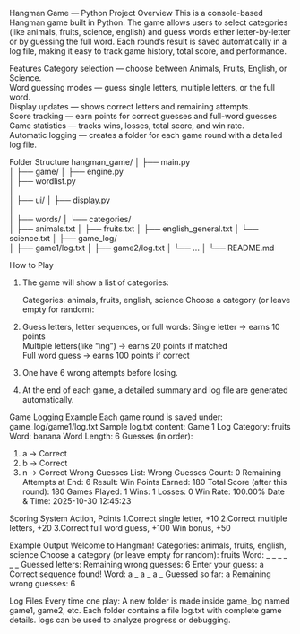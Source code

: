 Hangman Game — Python Project
Overview
This is a console-based Hangman game built in Python.
The game allows users to select categories (like animals, fruits, science, english) and guess words either letter-by-letter or by guessing the full word.
Each round’s result is saved automatically in a log file, making it easy to track game history, total score, and performance.

Features
Category selection — choose between Animals, Fruits, English, or Science.  
Word guessing modes — guess single letters, multiple letters, or the full word.  
Display updates — shows correct letters and remaining attempts.  
Score tracking — earn points for correct guesses and full-word guesses
Game statistics — tracks wins, losses, total score, and win rate.  
Automatic logging — creates a folder for each game round with a detailed log file.

Folder Structure
hangman_game/
│
├── main.py                    
│
├── game/
│   ├── engine.py                
│   ├── wordlist.py              
│  
│
├── ui/
│   ├── display.py               
│   
│
├── words/
│   └── categories/              
│       ├── animals.txt
│       ├── fruits.txt
│       ├── english_general.txt
│       └── science.txt
│
├── game_log/                   
│   ├── game1/log.txt
│   ├── game2/log.txt
│   └── ...
│
└── README.md  
                  
How to Play
1. The game will show a list of categories:
 
   Categories: animals, fruits, english, science
   Choose a category (or leave empty for random):
  

2. Guess letters, letter sequences, or full words:
   Single letter → earns 10 points  
   Multiple letters(like “ing”) → earns 20 points if matched  
   Full word guess → earns 100 points if correct  

3. One have 6 wrong attempts before losing.

4. At the end of each game, a detailed summary and log file are generated automatically.

Game Logging Example
Each game round is saved under:
game_log/game1/log.txt
Sample log.txt content:
Game 1 Log
Category: fruits
Word: banana
Word Length: 6
Guesses (in order):
1. a → Correct
2. b → Correct
3. n → Correct
Wrong Guesses List:
Wrong Guesses Count: 0
Remaining Attempts at End: 6
Result: Win
Points Earned: 180
Total Score (after this round): 180
Games Played: 1
Wins: 1
Losses: 0
Win Rate: 100.00%
Date & Time: 2025-10-30 12:45:23

Scoring System
Action, Points 
1.Correct single letter, +10 
2.Correct multiple letters, +20 
3.Correct full word guess, +100
Win bonus, +50 

Example Output
Welcome to Hangman!
Categories: animals, fruits, english, science
Choose a category (or leave empty for random): fruits
Word: _ _ _ _ _ _
Guessed letters:
Remaining wrong guesses: 6
Enter your guess: a
Correct sequence found!
Word: a _ a _ a _
Guessed so far: a
Remaining wrong guesses: 6

Log Files
Every time one play:
A new folder is made inside game_log named game1, game2, etc.
Each folder contains a file log.txt with complete game details.
logs can be used to analyze progress or debugging.


